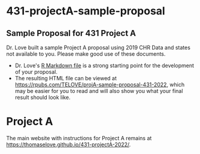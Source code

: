 # 431-projectA-sample-proposal

## Sample Proposal for 431 Project A

Dr. Love built a sample Project A proposal using 2019 CHR Data and states not available to you. Please make good use of these documents.

- Dr. Love's [R Markdown file](https://github.com/THOMASELOVE/431-projectA-sample-proposal/blob/main/love_sample_projA_proposal.Rmd) is a strong starting point for the development of your proposal. 
- The resulting HTML file can be viewed at https://rpubs.com/TELOVE/projA-sample-proposal-431-2022, which may be easier for you to read and will also show you what your final result should look like.

# Project A

The main website with instructions for Project A remains at https://thomaselove.github.io/431-projectA-2022/.
